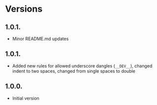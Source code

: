 # Versions

## 1.0.1.
- Minor README.md updates

## 1.0.1.
- Added new rules for allowed underscore dangles (`__DEV__`), changed indent to two spaces, changed from single spaces to double

## 1.0.0.
- Initial version